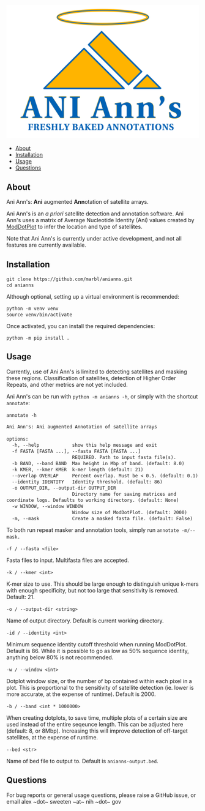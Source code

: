 ![](images/anianns_logo.png)

- [About](#about)
- [Installation](#installation)
- [Usage](#usage)
- [Questions](#questions)


## About
Ani Ann's: **Ani** augmented **Ann**otation of satellite arrays.

Ani Ann's is an _a priori_ satellite detection and annotation software. Ani Ann's uses a matrix of Average Nucleotide Identity (Ani) values created by [ModDotPlot](https://github.com/marbl/ModDotPlot) to infer the location and type of satellites. 

Note that Ani Ann's is currently under active development, and not all features are currently available.

## Installation

```
git clone https://github.com/marbl/anianns.git
cd anianns
```

Although optional, setting up a virtual environment is recommended:

```
python -m venv venv
source venv/bin/activate
```

Once activated, you can install the required dependencies:

```
python -m pip install .
```

## Usage

Currently, use of Ani Ann's is limited to detecting satellites and masking these regions. Classification of satellites, detection of Higher Order Repeats, and other metrics are not yet included. 

Ani Ann's can be run with `python -m anianns -h`, or simply with the shortcut `annotate`:

`annotate -h`

```
Ani Ann's: Ani augmented Annotation of satellite arrays

options:
  -h, --help            show this help message and exit
  -f FASTA [FASTA ...], --fasta FASTA [FASTA ...]
                        REQUIRED. Path to input fasta file(s).
  -b BAND, --band BAND  Max height in Mbp of band. (default: 8.0)
  -k KMER, --kmer KMER  k-mer length (default: 21)
  --overlap OVERLAP     Percent overlap. Must be < 0.5. (default: 0.1)
  --identity IDENTITY   Identity threshold. (default: 86)
  -o OUTPUT_DIR, --output-dir OUTPUT_DIR
                        Directory name for saving matrices and coordinate logs. Defaults to working directory. (default: None)
  -w WINDOW, --window WINDOW
                        Window size of ModDotPlot. (default: 2000)
  -m, --mask            Create a masked fasta file. (default: False)
```
To both run repeat masker and annotation tools, simply run `annotate -m/--mask.`

`-f / --fasta <file>`

Fasta files to input. Multifasta files are accepted. 

`-k / --kmer <int>`

K-mer size to use. This should be large enough to distinguish unique k-mers with enough specificity, but not too large that sensitivity is removed. Default: 21.

`-o / --output-dir <string>`

Name of output directory. Default is current working directory.

`-id / --identity <int>`

Minimum sequence identity cutoff threshold when running ModDotPlot. Default is 86. While it is possible to go as low as 50% sequence identity, anything below 80% is not recommended. 

`-w / --window <int>`

Dotplot window size, or the number of bp contained within each pixel in a plot. This is proportional to the sensitivity of satellite detection (ie. lower is more accurate, at the expense of runtime). Default is 2000.

`-b / --band <int * 1000000>`

When creating dotplots, to save time, multiple plots of a certain size are used instead of the entire seqeunce length. This can be adjusted here (default: 8, or 8Mbp). Increasing this will improve detection of off-target satellites, at the expense of runtime.

`--bed <str>`

Name of bed file to output to. Default is `anianns-output.bed`. 

## Questions

For bug reports or general usage questions, please raise a GitHub issue, or email alex ~dot~ sweeten ~at~ nih ~dot~ gov
